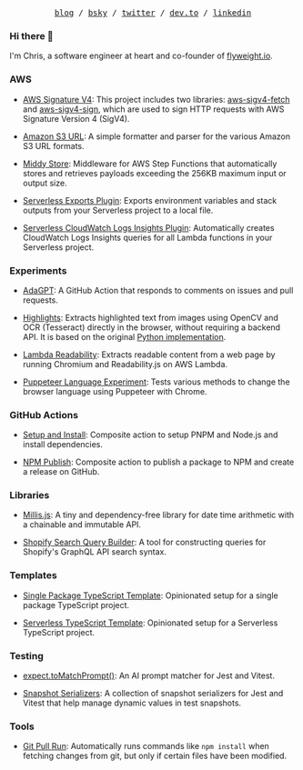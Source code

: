 <p align="center">
  <samp>
    <a href="https://zirkelc.dev">blog</a> /
    <a href="https://bsky.app/profile/zirkelc.dev">bsky</a> /
    <a href="https://twitter.com/zirkelc_">twitter</a> /
    <a href="https://dev.to/zirkelc">dev.to</a> /
    <a href="https://www.linkedin.com/in/christian-zirkel/">linkedin</a>
  </samp>
</p>

### Hi there 👋

I'm Chris, a software engineer at heart and co-founder of [flyweight.io](https://flyweight.io). 

### AWS

- [AWS Signature V4](https://github.com/zirkelc/aws-signature-v4): This project includes two libraries: [aws-sigv4-fetch](https://github.com/zirkelc/aws-signature-v4/tree/main/packages/aws-sigv4-fetch) and [aws-sigv4-sign](https://github.com/zirkelc/aws-signature-v4/tree/main/packages/aws-sigv4-sign), which are used to sign HTTP requests with AWS Signature Version 4 (SigV4).

- [Amazon S3 URL](https://github.com/zirkelc/amazon-s3-url): A simple formatter and parser for the various Amazon S3 URL formats.

- [Middy Store](https://github.com/zirkelc/middy-store): Middleware for AWS Step Functions that automatically stores and retrieves payloads exceeding the 256KB maximum input or output size.

- [Serverless Exports Plugin](https://github.com/zirkelc/serverless-exports-plugin): Exports environment variables and stack outputs from your Serverless project to a local file.

- [Serverless CloudWatch Logs Insights Plugin](https://github.com/zirkelc/serverless-cloudwatch-logs-insights): Automatically creates CloudWatch Logs Insights queries for all Lambda functions in your Serverless project.

### Experiments

- [AdaGPT](https://github.com/zirkelc/AdaGPT): A GitHub Action that responds to comments on issues and pull requests.

- [Highlights](https://github.com/zirkelc/highlights): Extracts highlighted text from images using OpenCV and OCR (Tesseract) directly in the browser, without requiring a backend API. It is based on the original [Python implementation](https://dev.to/zirkelc/extract-highlighted-text-from-a-book-using-python-e15).

- [Lambda Readability](https://github.com/zirkelc/lambda-readability): Extracts readable content from a web page by running Chromium and Readability.js on AWS Lambda.

- [Puppeteer Language Experiment](https://github.com/zirkelc/puppeteer-language-experiment): Tests various methods to change the browser language using Puppeteer with Chrome.

### GitHub Actions

- [Setup and Install](https://github.com/zirkelc/setup-and-install): Composite action to setup PNPM and Node.js and install dependencies.

- [NPM Publish](https://github.com/zirkelc/npm-publish): Composite action to publish a package to NPM and create a release on GitHub.

### Libraries

- [Millis.js](https://github.com/zirkelc/millis-js): A tiny and dependency-free library for date time arithmetic with a chainable and immutable API.

- [Shopify Search Query Builder](https://github.com/zirkelc/shopify-search-query): A tool for constructing queries for Shopify's GraphQL API search syntax.

### Templates

- [Single Package TypeScript Template](https://github.com/zirkelc/template-single-typescript): Opinionated setup for a single package TypeScript project.

- [Serverless TypeScript Template](https://github.com/zirkelc/template-serverless-typescript): Opinionated setup for a Serverless TypeScript project.

### Testing

- [expect.toMatchPrompt()](https://github.com/zirkelc/expect-match-prompt): An AI prompt matcher for Jest and Vitest.

- [Snapshot Serializers](https://github.com/zirkelc/snapshot-serializers): A collection of snapshot serializers for Jest and Vitest that help manage dynamic values in test snapshots.

### Tools

- [Git Pull Run](https://github.com/zirkelc/git-pull-run): Automatically runs commands like `npm install` when fetching changes from git, but only if certain files have been modified.


<!--
Feel free to explore my work and connect with me.

### Open Projects
Here are some of my own projects:

- [AWS SigV4 Fetch](https://github.com/zirkelc/aws-sigv4-fetch) [![npm](https://img.shields.io/npm/dt/aws-sigv4-fetch)](https://www.npmjs.com/package/aws-sigv4-fetch) ![GitHub Repo stars](https://img.shields.io/github/stars/zirkelc/aws-sigv4-fetch?style=social) 
- [Amazon S3 URL](https://github.com/zirkelc/amazon-s3-url) [![npm](https://img.shields.io/npm/dt/amazon-s3-url)](https://www.npmjs.com/package/amazon-s3-url) ![GitHub Repo stars](https://img.shields.io/github/stars/zirkelc/amazon-s3-url?style=social)
- [Middy Store](https://github.com/zirkelc/middy-store) [![npm](https://img.shields.io/npm/dt/middy-store)](https://www.npmjs.com/package/middy-store) ![GitHub Repo stars](https://img.shields.io/github/stars/zirkelc/middy-store?style=social)
- [Git Pull Run](https://github.com/zirkelc/git-pull-run) [![npm](https://img.shields.io/npm/dt/git-pull-run)](https://www.npmjs.com/package/git-pull-run) ![GitHub Repo stars](https://img.shields.io/github/stars/zirkelc/git-pull-run?style=social)
- [Chrome Debugger Node](https://github.com/zirkelc/chrome-debugger-node) [![npm](https://img.shields.io/npm/dt/create-chrome-debugger)](https://www.npmjs.com/package/create-chrome-debugger) ![GitHub Repo stars](https://img.shields.io/github/stars/zirkelc/chrome-debugger-node?style=social)
- [Serverless Exports Plugin](https://github.com/zirkelc/serverless-exports-plugin) [![npm](https://img.shields.io/npm/dt/serverless-exports-plugin)](https://www.npmjs.com/package/serverless-exports-plugin) ![GitHub Repo stars](https://img.shields.io/github/stars/zirkelc/serverless-exports-plugin?style=social)
- [AdaGPT](https://github.com/zirkelc/AdaGPT) ![GitHub Repo stars](https://img.shields.io/github/stars/zirkelc/AdaGPT?style=social)
- [Blog zirkelc.dev](https://github.com/zirkelc/zirkelc.dev) ![GitHub Repo stars](https://img.shields.io/github/stars/zirkelc/zirkelc.dev?style=social)
- [Highlights](https://zirkelc.github.io/highlights/) ![GitHub Repo stars](https://img.shields.io/github/stars/zirkelc/highlights?style=social)
- [Lambda Readability](https://zirkelc.github.io/lambda-readability/) ![GitHub Repo stars](https://img.shields.io/github/stars/zirkelc/lambda-readability?style=social)


**Pull Requests**
- [PNPM: Add reporter option to hide prefix from concurrent outputs](https://github.com/pnpm/pnpm/pull/7086)
- [Serverless-Step-Functions: Add type declarations to DefinitelyTyped](https://github.com/DefinitelyTyped/DefinitelyTyped/pull/66693)
- [Shopif JS: Add support for AWS DynamoDB session storage](https://github.com/Shopify/shopify-app-js/pull/167)
- [Neo4j APOC: Fix for prodedure for JSON export](https://github.com/neo4j-contrib/neo4j-apoc-procedures/pull/3152)
- [Cytoscape.js: Add support for path selctors](https://github.com/cytoscape/cytoscape.js/pull/2952)
- [Serverless-Step-Functions: Add support for InputTransformer in events](https://github.com/serverless-operations/serverless-step-functions/pull/448)
- [GitHub Lint Action: Add TypeScript as linter](https://github.com/wearerequired/lint-action/pull/575)
- [Notion-to-Markdown: Add support for markdown equations](https://github.com/souvikinator/notion-to-md/pull/66)
- [Neovis.js: Add support for nodes and edges in event handler](https://github.com/neo4j-contrib/neovis.js/pull/127)
-->
<!--



**zirkelc/zirkelc** is a ✨ _special_ ✨ repository because its `README.md` (this file) appears on your GitHub profile.

Here are some ideas to get you started:

- 🔭 I’m currently working on ...
- 🌱 I’m currently learning ...
- 👯 I’m looking to collaborate on ...
- 🤔 I’m looking for help with ...
- 💬 Ask me about ...
- 📫 How to reach me: ...
- 😄 Pronouns: ...
- ⚡ Fun fact: ...
-->
